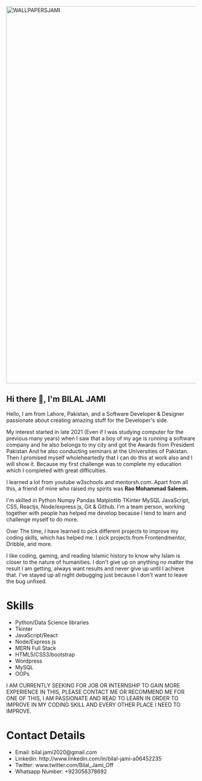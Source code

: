 <img  width="1000" alt="WALLPAPERSJAMI" src="https://user-images.githubusercontent.com/105096060/167243314-3261439b-3b08-4cde-8ece-d368de043bd2.png">

<h2>Hi there 👋, I'm BILAL JAMI</h2>
Hello, I am from Lahore, Pakistan, and a Software Developer & Designer passionate about creating amazing stuff for the Developer's side.

My interest started in late 2021 (Even if I was studying computer for the previous many years) when I saw that a boy of my age is running a software company and he also belongs to my city and got the Awards from President Pakistan And he also conducting seminars at the Universities of Pakistan. Then I promised myself wholeheartedly that I can do this at work also and I will show it. Because my first challenge was to complete my education which I completed with great difficulties.

I learned a lot from youtube w3schools and mentorsh.com. Apart from all this, a friend of mine who raised my spirits was <b>Rao Mohammad Saleem.</b>

I'm skilled in Python Numpy Pandas Matplotlib TKinter MySQL JavaScript, CSS, Reactjs, Node/express js, Git & Github.
I'm a team person, working together with people has helped me develop because I tend to learn and challenge myself to do more.

Over The time, I have learned to pick different projects to improve my coding skills, which has helped me. I pick projects from Frontendmentor, Dribble, and more.

I like coding, gaming, and reading Islamic history to know why Islam is closer to the nature of humanities. I don't give up on anything no matter the result I am getting, always want results and never give up until I achieve that. I've stayed up all night debugging just because I don't want to leave the bug unfixed.
<h1>Skills</h1>
<ul>
  <li>Python/Data Science libraries</li>
  <li>Tkinter</li>
  <li>JavaScript/React</li>
  <li>Node/Express js</li>
  <li>MERN Full Stack</li>
  <li>HTML5/CSS3/bootstrap</li>
  <li>Wordpress</li>
  <li>MySQL</li>
  <li>OOPs</li>
</ul>
I AM CURRENTLY SEEKING FOR JOB OR INTERNSHIP TO GAIN MORE EXPERIENCE IN THIS, PLEASE CONTACT ME OR RECOMMEND ME FOR ONE OF THIS, I AM PASSIONATE AND READ TO LEARN IN ORDER TO IMPROVE IN MY CODING SKILL AND EVERY OTHER PLACE I NEED TO IMPROVE.

<h1>Contact Details</h1>
<ul>
  <li>Email: bilal.jami2020@gmail.com </li>
  <li>Linkedin: http://www.linkedin.com/in/bilal-jami-a06452235</li>
  <li>Twitter:  www.twitter.com/Bilal_Jami_Off</li>
  <li>Whatsapp Number: +923056378692</li>
</ul>
